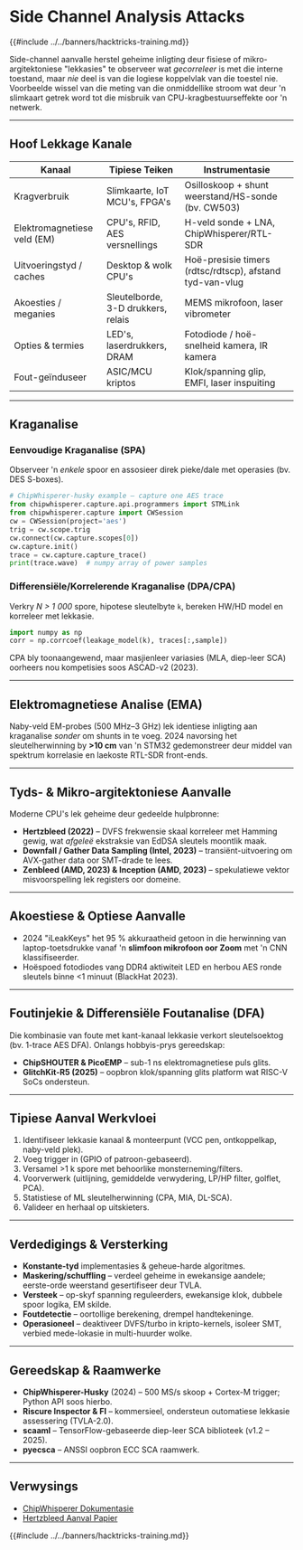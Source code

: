 # Side Channel Analysis Attacks

{{#include ../../banners/hacktricks-training.md}}

Side-channel aanvalle herstel geheime inligting deur fisiese of mikro-argitektoniese "lekkasies" te observeer wat *gecorreleer* is met die interne toestand, maar *nie* deel is van die logiese koppelvlak van die toestel nie. Voorbeelde wissel van die meting van die onmiddellike stroom wat deur 'n slimkaart getrek word tot die misbruik van CPU-kragbestuurseffekte oor 'n netwerk.

---

## Hoof Lekkage Kanale

| Kanaal | Tipiese Teiken | Instrumentasie |
|--------|----------------|-----------------|
| Kragverbruik | Slimkaarte, IoT MCU's, FPGA's | Osilloskoop + shunt weerstand/HS-sonde (bv. CW503) |
| Elektromagnetiese veld (EM) | CPU's, RFID, AES versnellings | H-veld sonde + LNA, ChipWhisperer/RTL-SDR |
| Uitvoeringstyd / caches | Desktop & wolk CPU's | Hoë-presisie timers (rdtsc/rdtscp), afstand tyd-van-vlug |
| Akoesties / meganies | Sleutelborde, 3-D drukkers, relais | MEMS mikrofoon, laser vibrometer |
| Opties & termies | LED's, laserdrukkers, DRAM | Fotodiode / hoë-snelheid kamera, IR kamera |
| Fout-geïnduseer | ASIC/MCU kriptos | Klok/spanning glip, EMFI, laser inspuiting |

---

## Kraganalise

### Eenvoudige Kraganalise (SPA)
Observeer 'n *enkele* spoor en assosieer direk pieke/dale met operasies (bv. DES S-boxes).
```python
# ChipWhisperer-husky example – capture one AES trace
from chipwhisperer.capture.api.programmers import STMLink
from chipwhisperer.capture import CWSession
cw = CWSession(project='aes')
trig = cw.scope.trig
cw.connect(cw.capture.scopes[0])
cw.capture.init()
trace = cw.capture.capture_trace()
print(trace.wave)  # numpy array of power samples
```
### Differensiële/Korrelerende Kraganalise (DPA/CPA)
Verkry *N > 1 000* spore, hipotese sleutelbyte `k`, bereken HW/HD model en korreleer met lekkasie.
```python
import numpy as np
corr = np.corrcoef(leakage_model(k), traces[:,sample])
```
CPA bly toonaangewend, maar masjienleer variasies (MLA, diep-leer SCA) oorheers nou kompetisies soos ASCAD-v2 (2023).

---

## Elektromagnetiese Analise (EMA)
Naby-veld EM-probes (500 MHz–3 GHz) lek identiese inligting aan kraganalise *sonder* om shunts in te voeg. 2024 navorsing het sleutelherwinning by **>10 cm** van 'n STM32 gedemonstreer deur middel van spektrum korrelasie en laekoste RTL-SDR front-ends.

---

## Tyds- & Mikro-argitektoniese Aanvalle
Moderne CPU's lek geheime deur gedeelde hulpbronne:
* **Hertzbleed (2022)** – DVFS frekwensie skaal korreleer met Hamming gewig, wat *afgeleë* ekstraksie van EdDSA sleutels moontlik maak.
* **Downfall / Gather Data Sampling (Intel, 2023)** – transiënt-uitvoering om AVX-gather data oor SMT-drade te lees.
* **Zenbleed (AMD, 2023) & Inception (AMD, 2023)** – spekulatiewe vektor misvoorspelling lek registers oor domeine.

---

## Akoestiese & Optiese Aanvalle
* 2024 "​iLeakKeys" het 95 % akkuraatheid getoon in die herwinning van laptop-toetsdrukke vanaf 'n **slimfoon mikrofoon oor Zoom** met 'n CNN klassifiseerder.
* Hoëspoed fotodiodes vang DDR4 aktiwiteit LED en herbou AES ronde sleutels binne <1 minuut (BlackHat 2023).

---

## Foutinjekie & Differensiële Foutanalise (DFA)
Die kombinasie van foute met kant-kanaal lekkasie verkort sleutelsoektog (bv. 1-trace AES DFA). Onlangs hobbyis-prys gereedskap:
* **ChipSHOUTER & PicoEMP** – sub-1 ns elektromagnetiese puls glits.
* **GlitchKit-R5 (2025)** – oopbron klok/spanning glits platform wat RISC-V SoCs ondersteun.

---

## Tipiese Aanval Werkvloei
1. Identifiseer lekkasie kanaal & monteerpunt (VCC pen, ontkoppelkap, naby-veld plek).
2. Voeg trigger in (GPIO of patroon-gebaseerd).
3. Versamel >1 k spore met behoorlike monsterneming/filters.
4. Voorverwerk (uitlijning, gemiddelde verwydering, LP/HP filter, golflet, PCA).
5. Statistiese of ML sleutelherwinning (CPA, MIA, DL-SCA).
6. Valideer en herhaal op uitskieters.

---

## Verdedigings & Versterking
* **Konstante-tyd** implementasies & geheue-harde algoritmes.
* **Maskering/schuffling** – verdeel geheime in ewekansige aandele; eerste-orde weerstand gesertifiseer deur TVLA.
* **Versteek** – op-skyf spanning reguleerders, ewekansige klok, dubbele spoor logika, EM skilde.
* **Foutdetectie** – oortollige berekening, drempel handtekeninge.
* **Operasioneel** – deaktiveer DVFS/turbo in kripto-kernels, isoleer SMT, verbied mede-lokasie in multi-huurder wolke.

---

## Gereedskap & Raamwerke
* **ChipWhisperer-Husky** (2024) – 500 MS/s skoop + Cortex-M trigger; Python API soos hierbo.
* **Riscure Inspector & FI** – kommersieel, ondersteun outomatiese lekkasie assessering (TVLA-2.0).
* **scaaml** – TensorFlow-gebaseerde diep-leer SCA biblioteek (v1.2 – 2025).
* **pyecsca** – ANSSI oopbron ECC SCA raamwerk.

---

## Verwysings

* [ChipWhisperer Dokumentasie](https://chipwhisperer.readthedocs.io/en/latest/)
* [Hertzbleed Aanval Papier](https://www.hertzbleed.com/)


{{#include ../../banners/hacktricks-training.md}}
